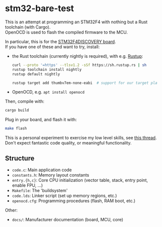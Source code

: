 # stm32-bare-test

This is an attempt at programming an STM32F4 with nothing but a Rust toolchain (with Cargo).  
OpenOCD is used to flash the compiled firmware to the MCU.

In particular, this is for the [STM32F4DISCOVERY board][stm32f4-discovery].  
If you have one of these and want to try, install:

 - the Rust toolchain (currently nightly is required), with e.g. [Rustup](https://rustup.rs):

   ~~~ bash
   curl --proto '=https' --tlsv1.2 -sSf https://sh.rustup.rs | sh
   rustup toolchain install nightly
   rustup default nightly

   rustup target add thumbv7em-none-eabi  # support for our target platform
   ~~~

 - OpenOCD, e.g. `apt install openocd`

Then, compile with:

~~~ bash
cargo build
~~~

Plug in your board, and flash it with:

~~~ bash
make flash
~~~

This is a personal experiment to exercise my low level skills, see [this thread][thread].  
Don't expect fantastic code quality, or meaningful functionality.


## Structure

 - `code.c`: Main application code
 - `constants.h`: Memory layout constants
 - `entry.{h,c}`: Core CPU initialization (vector table, stack, entry point, enable FPU, ...)
 - `Makefile`: The 'buildsystem'
 - `code.lds`: Linker script (set up memory regions, etc.)
 - `openocd.cfg`: Programming procedures (flash, RAM boot, etc.)

Other:

 - `docs/`: Manufacturer documentation (board, MCU, core)


[stm32f4-discovery]: https://www.st.com/en/evaluation-tools/stm32f4discovery.html
[thread]: https://twitter.com/mild_sunrise/status/1452296814770769920
